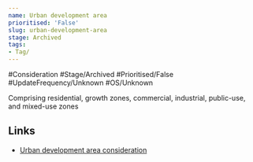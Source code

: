 ```yaml
---
name: Urban development area
prioritised: 'False'
slug: urban-development-area
stage: Archived
tags:
- Tag/
---
```


#Consideration #Stage/Archived #Prioritised/False #UpdateFrequency/Unknown #OS/Unknown

Comprising residential, growth zones, commercial, industrial, public-use, and mixed-use zones

## Links

* [Urban development area consideration](https://design.planning.data.gov.uk/planning-consideration/urban-development-area)